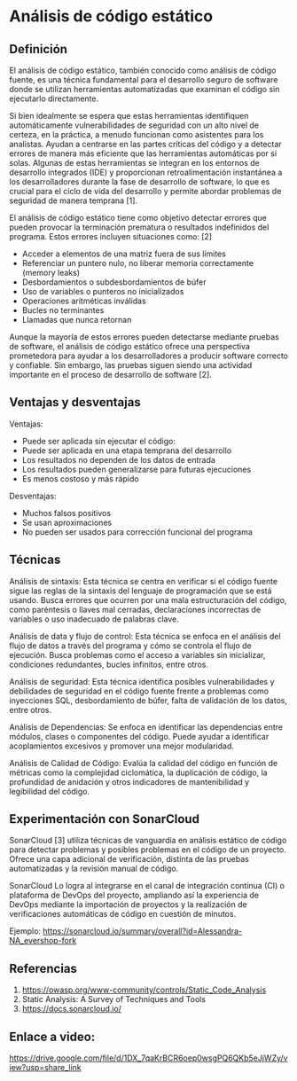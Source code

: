 # Análisis de código estático
## Definición
El análisis de código estático, también conocido como análisis de código fuente, es una técnica fundamental para el desarrollo seguro de software donde se utilizan herramientas automatizadas que examinan el código sin ejecutarlo directamente.   

Si bien idealmente se espera que estas herramientas identifiquen automáticamente vulnerabilidades de seguridad con un alto nivel de certeza, en la práctica, a menudo funcionan como asistentes para los analistas. Ayudan a centrarse en las partes críticas del código y a detectar errores de manera más eficiente que las herramientas automáticas por sí solas. Algunas de estas herramientas se integran en los entornos de desarrollo integrados (IDE) y proporcionan retroalimentación instantánea a los desarrolladores durante la fase de desarrollo de software, lo que es crucial para el ciclo de vida del desarrollo y permite abordar problemas de seguridad de manera temprana [1].   

El análisis de código estático tiene como objetivo detectar errores que pueden provocar la terminación prematura o resultados indefinidos del programa. Estos errores incluyen situaciones como: [2]
-	Acceder a elementos de una matriz fuera de sus límites
-	Referenciar un puntero nulo, no liberar memoria correctamente (memory leaks)
-	Desbordamientos o subdesbordamientos de búfer
-	Uso de variables o punteros no inicializados
-	Operaciones aritméticas inválidas
-	Bucles no terminantes
-	Llamadas que nunca retornan

Aunque la mayoría de estos errores pueden detectarse mediante pruebas de software, el análisis de código estático ofrece una perspectiva prometedora para ayudar a los desarrolladores a producir software correcto y confiable. Sin embargo, las pruebas siguen siendo una actividad importante en el proceso de desarrollo de software [2].  

## Ventajas y desventajas
Ventajas:
-	Puede ser aplicada sin ejecutar el código: 
-	Puede ser aplicada en una etapa temprana del desarrollo
-	Los resultados no dependen de los datos de entrada
-	Los resultados pueden generalizarse para futuras ejecuciones
-	Es menos costoso y más rápido

Desventajas:
-	Muchos falsos positivos
-	Se usan aproximaciones
-	No pueden ser usados para corrección funcional del programa

## Técnicas
Análisis de sintaxis: Esta técnica se centra en verificar si el código fuente sigue las reglas de la sintaxis del lenguaje de programación que se está usando. Busca errores que ocurren por una mala estructuración del código, como paréntesis o llaves mal cerradas, declaraciones incorrectas de variables o uso inadecuado de palabras clave.  

Análisis de data y flujo de control: Esta técnica se enfoca en el análisis del flujo de datos a través del programa y cómo se controla el flujo de ejecución. Busca problemas como el acceso a variables sin inicializar, condiciones redundantes, bucles infinitos, entre otros.  

Análisis de seguridad: Esta técnica identifica posibles vulnerabilidades y debilidades de seguridad en el código fuente frente a problemas como inyecciones SQL, desbordamiento de búfer, falta de validación de los datos, entre otros.  

Análisis de Dependencias: Se enfoca en identificar las dependencias entre módulos, clases o componentes del código. Puede ayudar a identificar acoplamientos excesivos y promover una mejor modularidad.  

Análisis de Calidad de Código: Evalúa la calidad del código en función de métricas como la complejidad ciclomática, la duplicación de código, la profundidad de anidación y otros indicadores de mantenibilidad y legibilidad del código.

## Experimentación con SonarCloud
SonarCloud [3] utiliza técnicas de vanguardia en análisis estático de código para detectar problemas y posibles problemas en el código de un proyecto. Ofrece una capa adicional de verificación, distinta de las pruebas automatizadas y la revisión manual de código.   

SonarCloud Lo logra al integrarse en el canal de integración continua (CI) o plataforma de DevOps del proyecto, ampliando así la experiencia de DevOps mediante la importación de proyectos y la realización de verificaciones automáticas de código en cuestión de minutos.

Ejemplo: https://sonarcloud.io/summary/overall?id=Alessandra-NA_evershop-fork

## Referencias
1. https://owasp.org/www-community/controls/Static_Code_Analysis
2. Static Analysis: A Survey of Techniques and Tools
3. https://docs.sonarcloud.io/

## Enlace a video:
https://drive.google.com/file/d/1DX_7qaKrBCR6oep0wsgPQ6QKb5eJjWZy/view?usp=share_link

